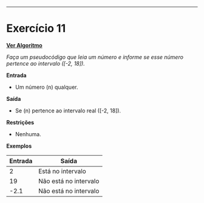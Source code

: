 ---
# Exercício 11

[**Ver Algoritmo**](Algoritmo11.md)

*Faça um pseudocódigo que leia um número e informe se esse número pertence ao intervalo \([-2, 18]\).*

**Entrada**

- Um número \(n\) qualquer.

**Saída**

- Se \(n\) pertence ao intervalo real \([-2, 18]\).

**Restrições**

- Nenhuma.

**Exemplos**

| Entrada | Saída           |
|---------|-----------------|
| 2       | Está no intervalo|
| 19      | Não está no intervalo|
| -2.1    | Não está no intervalo|


